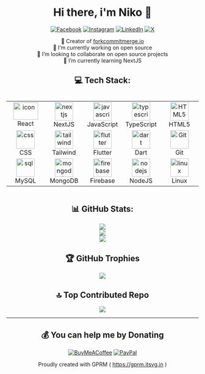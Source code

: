 <div align="center">

# Hi there, i'm Niko 👋
[![Facebook](https://img.shields.io/badge/Facebook-%231877F2.svg?logo=Facebook&logoColor=white)](https://facebook.com/nikohoffren86) [![Instagram](https://img.shields.io/badge/Instagram-%23E4405F.svg?logo=Instagram&logoColor=white)](https://instagram.com/nikohoffren) [![LinkedIn](https://img.shields.io/badge/LinkedIn-%230077B5.svg?logo=linkedin&logoColor=white)](https://linkedin.com/in/nikohoffren) [![X](https://img.shields.io/badge/X-%2300000.svg?logo=X&logoColor=white)](https://twitter.com/nikohoffren86) 

🔭 Creator of [forkcommitmerge.io](https://forkcommitmerge.io)<br>
🔭 I’m currently working on open source<br>
👯 I’m looking to collaborate on open source projects<br>
🌱 I’m currently learning NextJS<br>

## 💻 Tech Stack:
<!--
![CSS3](https://img.shields.io/badge/css3-%231572B6.svg?style=for-the-badge&logo=css3&logoColor=white) ![Dart](https://img.shields.io/badge/dart-%230175C2.svg?style=for-the-badge&logo=dart&logoColor=white) ![HTML5](https://img.shields.io/badge/html5-%23E34F26.svg?style=for-the-badge&logo=html5&logoColor=white) ![JavaScript](https://img.shields.io/badge/javascript-%23323330.svg?style=for-the-badge&logo=javascript&logoColor=%23F7DF1E) ![Markdown](https://img.shields.io/badge/markdown-%23000000.svg?style=for-the-badge&logo=markdown&logoColor=white) ![TypeScript](https://img.shields.io/badge/typescript-%23007ACC.svg?style=for-the-badge&logo=typescript&logoColor=white) ![Ruby](https://img.shields.io/badge/ruby-%23CC342D.svg?style=for-the-badge&logo=ruby&logoColor=white) ![Firebase](https://img.shields.io/badge/firebase-%23039BE5.svg?style=for-the-badge&logo=firebase) ![Google Cloud](https://img.shields.io/badge/Google%20Cloud-%234285F4.svg?style=for-the-badge&logo=google-cloud&logoColor=white) ![Netlify](https://img.shields.io/badge/netlify-%23000000.svg?style=for-the-badge&logo=netlify&logoColor=#00C7B7) ![Flutter](https://img.shields.io/badge/Flutter-%2302569B.svg?style=for-the-badge&logo=Flutter&logoColor=white) ![NPM](https://img.shields.io/badge/NPM-%23000000.svg?style=for-the-badge&logo=npm&logoColor=white) ![NodeJS](https://img.shields.io/badge/node.js-6DA55F?style=for-the-badge&logo=node.js&logoColor=white) ![Next JS](https://img.shields.io/badge/Next-black?style=for-the-badge&logo=next.js&logoColor=white) ![Rails](https://img.shields.io/badge/rails-%23CC0000.svg?style=for-the-badge&logo=ruby-on-rails&logoColor=white) ![React](https://img.shields.io/badge/react-%2320232a.svg?style=for-the-badge&logo=react&logoColor=%2361DAFB) ![ANDROID](https://img.shields.io/badge/android-%2320232a.svg?style=for-the-badge&logo=android&logoColor=%a4c639) ![TailwindCSS](https://img.shields.io/badge/tailwindcss-%2338B2AC.svg?style=for-the-badge&logo=tailwind-css&logoColor=white) ![Webpack](https://img.shields.io/badge/webpack-%238DD6F9.svg?style=for-the-badge&logo=webpack&logoColor=black) ![Apache](https://img.shields.io/badge/apache-%23D42029.svg?style=for-the-badge&logo=apache&logoColor=white) ![MySQL](https://img.shields.io/badge/mysql-%2300f.svg?style=for-the-badge&logo=mysql&logoColor=white) ![SQLite](https://img.shields.io/badge/sqlite-%2307405e.svg?style=for-the-badge&logo=sqlite&logoColor=white) ![MariaDB](https://img.shields.io/badge/MariaDB-003545?style=for-the-badge&logo=mariadb&logoColor=white) 	![Figma](https://img.shields.io/badge/figma-%23F24E1E.svg?style=for-the-badge&logo=figma&logoColor=white) ![Gimp Gnu Image Manipulation Program](https://img.shields.io/badge/Gimp-657D8B?style=for-the-badge&logo=gimp&logoColor=FFFFFF) ![LINUX](https://img.shields.io/badge/Linux-FCC624?style=for-the-badge&logo=linux&logoColor=black) ![ESLint](https://img.shields.io/badge/ESLint-4B3263?style=for-the-badge&logo=eslint&logoColor=white) ![Express.js](https://img.shields.io/badge/express.js-%23404d59.svg?style=for-the-badge&logo=express&logoColor=%2361DAFB) ![Shell Script](https://img.shields.io/badge/shell_script-%23121011.svg?style=for-the-badge&logo=gnu-bash&logoColor=white) ![Java](https://img.shields.io/badge/java-%23ED8B00.svg?style=for-the-badge&logo=java&logoColor=white) ![PHP](https://img.shields.io/badge/php-%23777BB4.svg?style=for-the-badge&logo=php&logoColor=white) ![C#](https://img.shields.io/badge/c%23-%23239120.svg?style=for-the-badge&logo=c-sharp&logoColor=white)
-->

<div style="display: flex; align-items: flex-start; align: center">
<table align="center">
  <tr>
    <td align="center" width="85">
        <img src="https://techstack-generator.vercel.app/react-icon.svg" alt="icon" width="65" height="45" />
      <br>React
    </td>
     <td align="center" width="85">
        <img src="https://skillicons.dev/icons?i=nextjs" width="48" height="48" alt="nextjs" />
      <br>NextJS
    </td>
    <td align="center" width="85">
        <img src="https://skillicons.dev/icons?i=javascript" width="48" height="48" alt="javascript" />
      <br>JavaScript
    </td>
    <td align="center" width="85">
        <img src="https://skillicons.dev/icons?i=typescript" width="48" height="48" alt="typescript" />
      <br>TypeScript
    </td>
    <td align="center"  width="85">
        <img src="https://skillicons.dev/icons?i=html" width="48" height="48" alt="HTML5" />
      <br>HTML5
    </td>
  </tr>
  <tr>
    <td align="center" width="85">
        <img src="https://skillicons.dev/icons?i=css" width="48" height="48" alt="css" />
      <br>CSS
    </td>
    <td align="center" width="85">
        <img src="https://skillicons.dev/icons?i=tailwind" width="48" height="48" alt="tailwind" />
      <br>Tailwind
    </td>
    <td align="center" width="85">
        <img src="https://skillicons.dev/icons?i=flutter" width="48" height="48" alt="flutter" />
      <br>Flutter
    </td>
     <td align="center" width="85">
        <img src="https://skillicons.dev/icons?i=dart" width="48" height="48" alt="dart" />
      <br>Dart
    </td>
    <td align="center" width="85"> 
        <img src="https://user-images.githubusercontent.com/25181517/192108372-f71d70ac-7ae6-4c0d-8395-51d8870c2ef0.png" width="48" height="48" alt="Git" />
      <br>Git
    </td>
  </tr>
  <tr>
    <td align="center" width="85">
        <img src="https://skillicons.dev/icons?i=mysql" width="48" height="48" alt="sql" />
      <br>MySQL
    </td>
    <td align="center" width="85">
        <img src="https://skillicons.dev/icons?i=mongodb" width="48" height="48" alt="mongodb" />
      <br>MongoDB
    </td>
    <td align="center" width="85">
        <img src="https://skillicons.dev/icons?i=firebase" width="48" height="48" alt="firebase" />
      <br>Firebase
    </td>
    <td align="center" width="85">
        <img src="https://skillicons.dev/icons?i=nodejs" width="48" height="48" alt="nodejs" />
      <br>NodeJS
    </td>
    <td align="center" width="85">
        <img src="https://skillicons.dev/icons?i=linux" width="48" height="48" alt="linux" />
      <br>Linux
    </td>
  </tr>
</table>
</div>

## 📊 GitHub Stats:
![](https://github-readme-stats.vercel.app/api?username=nikohoffren&theme=nightowl&hide_border=false&include_all_commits=false&count_private=false)<br/>
![](https://github-readme-streak-stats.herokuapp.com/?user=nikohoffren&theme=nightowl&hide_border=false)<br/>
![](https://github-readme-stats.vercel.app/api/top-langs/?username=nikohoffren&theme=nightowl&hide_border=false&include_all_commits=false&count_private=false&layout=compact)

## 🏆 GitHub Trophies
![](https://github-profile-trophy.vercel.app/?username=nikohoffren&theme=tokyonight&no-frame=false&no-bg=false&margin-w=4)

## 🔝 Top Contributed Repo
![](https://github-contributor-stats.vercel.app/api?username=nikohoffren&limit=22&theme=nightowl&combine_all_yearly_contributions=true)

---
<!-- [![](https://visitcount.itsvg.in/api?id=nikohoffren&icon=0&color=0)](https://visitcount.itsvg.in) -->

<!-- <picture> 
     <source media="(prefers-color-scheme: dark)" srcset="https://cal.com/book-with-cal-dark.svg"> 
     <source media="(prefers-color-scheme: light)" srcset="https://cal.com/book-with-cal-light.svg"> 
     <img alt="Contact" src="https://cal.com/book-with-cal-light.svg" height="40"> 
   </picture> -->

## 💰 You can help me by Donating
[![BuyMeACoffee](https://img.shields.io/badge/Buy%20Me%20a%20Coffee-ffdd00?style=for-the-badge&logo=buy-me-a-coffee&logoColor=black)](https://buymeacoffee.com/nikohoffren)
[![PayPal](https://img.shields.io/badge/PayPal-00457C?style=for-the-badge&logo=paypal&logoColor=white)](https://paypal.me/nikohoffren) 

Proudly created with GPRM ( https://gprm.itsvg.in )

</div>
